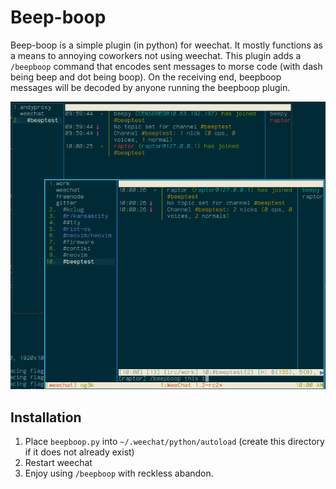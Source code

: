 # Beep-boop

Beep-boop is a simple plugin (in python) for weechat.  It mostly functions as
a means to annoying coworkers not using weechat.  This plugin adds
a `/beepboop` command that encodes sent messages to morse code (with dash being
beep and dot being boop).  On the receiving end, beepboop messages will be
decoded by anyone running the beepboop plugin.

![Screenshot of Beep-boop](doc/beepboop_demo.gif)

## Installation

1. Place `beepboop.py` into `~/.weechat/python/autoload` (create this directory
   if it does not already exist)
2. Restart weechat
3. Enjoy using `/beepboop` with reckless abandon.
